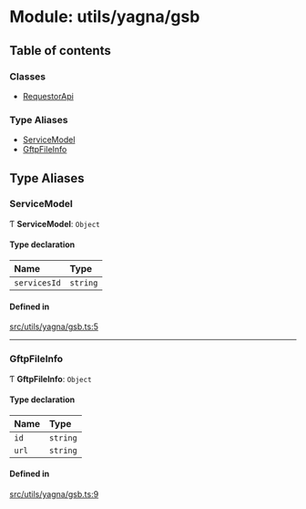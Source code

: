 # Module: utils/yagna/gsb

## Table of contents

### Classes

- [RequestorApi](../classes/utils_yagna_gsb.RequestorApi)

### Type Aliases

- [ServiceModel](utils_yagna_gsb#servicemodel)
- [GftpFileInfo](utils_yagna_gsb#gftpfileinfo)

## Type Aliases

### ServiceModel

Ƭ **ServiceModel**: `Object`

#### Type declaration

| Name         | Type     |
| :----------- | :------- |
| `servicesId` | `string` |

#### Defined in

[src/utils/yagna/gsb.ts:5](https://github.com/golemfactory/golem-js/blob/c28a1b0/src/utils/yagna/gsb.ts#L5)

---

### GftpFileInfo

Ƭ **GftpFileInfo**: `Object`

#### Type declaration

| Name  | Type     |
| :---- | :------- |
| `id`  | `string` |
| `url` | `string` |

#### Defined in

[src/utils/yagna/gsb.ts:9](https://github.com/golemfactory/golem-js/blob/c28a1b0/src/utils/yagna/gsb.ts#L9)
